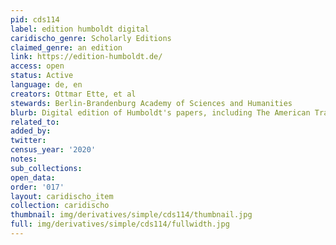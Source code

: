 ```yaml
---
pid: cds114
label: edition humboldt digital
caridischo_genre: Scholarly Editions
claimed_genre: an edition
link: https://edition-humboldt.de/
access: open
status: Active
language: de, en
creators: Ottmar Ette, et al
stewards: Berlin-Brandenburg Academy of Sciences and Humanities
blurb: Digital edition of Humboldt's papers, including The American Travel Journals.
related_to:
added_by:
twitter:
census_year: '2020'
notes:
sub_collections:
open_data:
order: '017'
layout: caridischo_item
collection: caridischo
thumbnail: img/derivatives/simple/cds114/thumbnail.jpg
full: img/derivatives/simple/cds114/fullwidth.jpg
---
```

